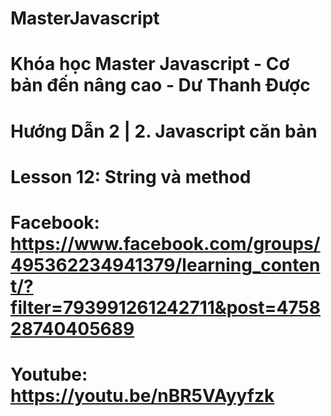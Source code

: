 # MasterJavascript
# Khóa học Master Javascript - Cơ bản đến nâng cao - Dư Thanh Được

# Hướng Dẫn 2 | 2. Javascript căn bản

  # Lesson 12: String và method
  # Facebook: https://www.facebook.com/groups/495362234941379/learning_content/?filter=793991261242711&post=475828740405689
  # Youtube: https://youtu.be/nBR5VAyyfzk